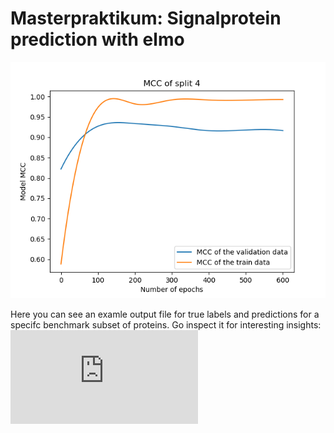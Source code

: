 # Masterpraktikum: Signalprotein prediction with elmo
![alt text](https://github.com/tomthun/Masterpraktikum/blob/master/Pictures/4Classes_601epochs_newCRFmodel/mcc_plot_lr_0.0005_epochs_601_split_4.png "MCC PLot")

Here you can see an examle output file for true labels and predictions for a specifc benchmark subset of proteins.
Go inspect it for interesting insights: ![Comparison file example](https://github.com/tomthun/Masterpraktikum/blob/master/Pictures/501epochs_validationsplit0_benchmarksplit4/comparison.txt "Comparison file")

